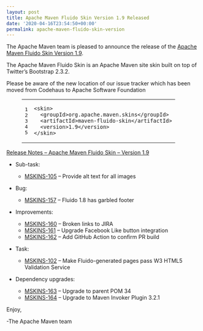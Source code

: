 ```yaml
---
layout: post
title: Apache Maven Fluido Skin Version 1.9 Released
date: '2020-04-16T23:54:50+00:00'
permalink: apache-maven-fluido-skin-version
---
```

<div class="entry-content"><p>The Apache Maven team is pleased to announce the release of the
<a href="https://maven.apache.org/skins/maven-fluido-skin/">Apache Maven Fluido Skin Version 1.9</a>.</p>

<p>The Apache Maven Fluido Skin is an Apache Maven site skin built on top of
Twitter&rsquo;s Bootstrap 2.3.2.</p>

<p>Please be aware of the new location of our issue tracker
which has been moved from Codehaus to Apache Software Foundation</p>

<figure class='code'><figcaption><span></span></figcaption><div class="highlight"><table><tr><td class="gutter"><pre class="line-numbers"><span class='line-number'>1</span>
<span class='line-number'>2</span>
<span class='line-number'>3</span>
<span class='line-number'>4</span>
<span class='line-number'>5</span>
</pre></td><td class='code'><pre><code class='xml'><span class='line'><span class="nt">&lt;skin&gt;</span>
</span><span class='line'>  <span class="nt">&lt;groupId&gt;</span>org.apache.maven.skins<span class="nt">&lt;/groupId&gt;</span>
</span><span class='line'>  <span class="nt">&lt;artifactId&gt;</span>maven-fluido-skin<span class="nt">&lt;/artifactId&gt;</span>
</span><span class='line'>  <span class="nt">&lt;version&gt;</span>1.9<span class="nt">&lt;/version&gt;</span>
</span><span class='line'><span class="nt">&lt;/skin&gt;</span>
</span></code></pre></td></tr></table></div></figure>




<!-- more -->


<p><a href="https://issues.apache.org/jira/secure/ReleaseNote.jspa?projectId=12317926&amp;version=12346750">Release Notes &ndash; Apache Maven Fluido Skin &ndash; Version 1.9</a></p>

<ul>
<li><p>Sub-task:</p>

<ul>
<li><a href="https://issues.apache.org/jira/browse/MSKINS-105">MSKINS-105</a> &ndash; Provide alt text for all images</li>
</ul>
</li>
<li><p>Bug:</p>

<ul>
<li><a href="https://issues.apache.org/jira/browse/MSKINS-157">MSKINS-157</a> &ndash; Fluido 1.8 has garbled footer</li>
</ul>
</li>
<li><p>Improvements:</p>

<ul>
<li><a href="https://issues.apache.org/jira/browse/MSKINS-160">MSKINS-160</a> &ndash; Broken links to JIRA</li>
<li><a href="https://issues.apache.org/jira/browse/MSKINS-161">MSKINS-161</a> &ndash; Upgrade Facebook Like button integration</li>
<li><a href="https://issues.apache.org/jira/browse/MSKINS-162">MSKINS-162</a> &ndash; Add GitHub Action to confirm PR build</li>
</ul>
</li>
<li><p>Task:</p>

<ul>
<li><a href="https://issues.apache.org/jira/browse/MSKINS-102">MSKINS-102</a> &ndash; Make Fluido-generated pages pass W3 HTML5 Validation Service</li>
</ul>
</li>
<li><p>Dependency upgrades:</p>

<ul>
<li><a href="https://issues.apache.org/jira/browse/MSKINS-163">MSKINS-163</a> &ndash; Upgrade to parent POM 34</li>
<li><a href="https://issues.apache.org/jira/browse/MSKINS-164">MSKINS-164</a> &ndash; Upgrade to Maven Invoker Plugin 3.2.1</li>
</ul>
</li>
</ul>


<p>Enjoy,</p>

<p>-The Apache Maven team</p>
</div>
